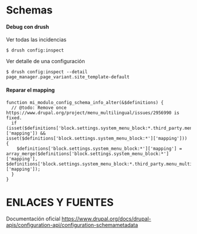 Schemas
========

#### Debug con drush
Ver todas las incidencias
```
$ drush config:inspect
```

Ver detalle de una configuración
```
$ drush config:inspect --detail page_manager.page_variant.site_template-default
```

#### Reparar el mapping
```
function mi_modulo_config_schema_info_alter(&$definitions) {
  // @todo: Remove once https://www.drupal.org/project/menu_multilingual/issues/2956990 is fixed.
  if (isset($definitions['block.settings.system_menu_block:*.third_party.menu_multilingual']['mapping']) && isset($definitions['block.settings.system_menu_block:*']['mapping'])) {
    $definitions['block.settings.system_menu_block:*']['mapping'] = array_merge($definitions['block.settings.system_menu_block:*']['mapping'], $definitions['block.settings.system_menu_block:*.third_party.menu_multilingual']['mapping']);
  }
}
```

ENLACES Y FUENTES
=================
Documentación oficial
https://www.drupal.org/docs/drupal-apis/configuration-api/configuration-schemametadata

